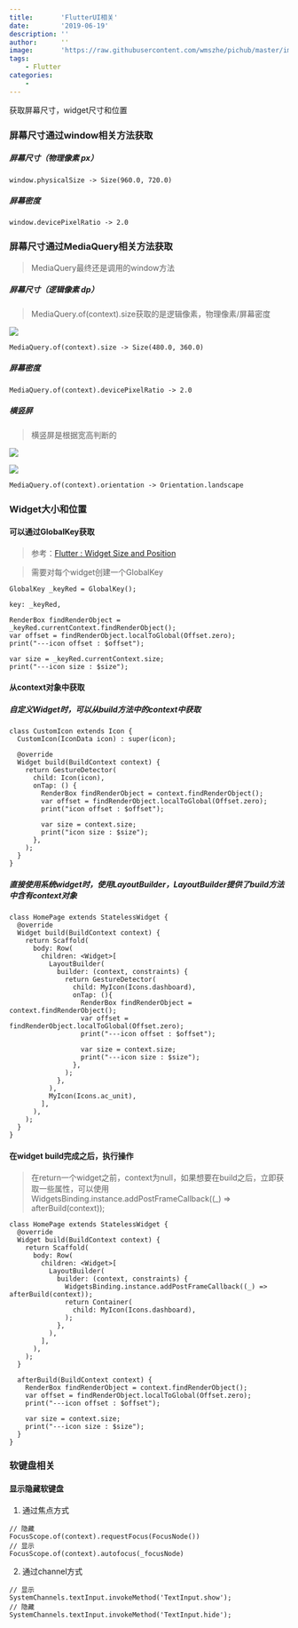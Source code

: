 ```yaml
---
title:       'FlutterUI相关'
date:        '2019-06-19'
description: ''
author:      ''
image:       'https://raw.githubusercontent.com/wmszhe/pichub/master/imgs/flutterui-xiang-guan.png'
tags:
    - Flutter
categories:
    - 
---
```


获取屏幕尺寸，widget尺寸和位置

<!--more--> 

### 屏幕尺寸通过window相关方法获取

##### 屏幕尺寸（物理像素 px）
```
window.physicalSize -> Size(960.0, 720.0)
```
##### 屏幕密度
```
window.devicePixelRatio -> 2.0
```

### 屏幕尺寸通过MediaQuery相关方法获取

> MediaQuery最终还是调用的window方法

##### 屏幕尺寸（逻辑像素 dp）

> MediaQuery.of(context).size获取的是逻辑像素，物理像素/屏幕密度

![](https://raw.githubusercontent.com/wmszhe/pichub/master/imgs/1560934244332.png)

```
MediaQuery.of(context).size -> Size(480.0, 360.0)
```

##### 屏幕密度
```
MediaQuery.of(context).devicePixelRatio -> 2.0
```

##### 横竖屏

> 横竖屏是根据宽高判断的

![](https://raw.githubusercontent.com/wmszhe/pichub/master/imgs/1560934253781.png)

![](https://raw.githubusercontent.com/wmszhe/pichub/master/imgs/1560934262800.png)

```
MediaQuery.of(context).orientation -> Orientation.landscape
```

### Widget大小和位置

#### 可以通过GlobalKey获取

> 参考：[Flutter : Widget Size and Position](https://medium.com/@diegoveloper/flutter-widget-size-and-position-b0a9ffed9407)

> 需要对每个widget创建一个GlobalKey

```
GlobalKey _keyRed = GlobalKey();
```

```
key: _keyRed,
```

```
RenderBox findRenderObject = _keyRed.currentContext.findRenderObject();
var offset = findRenderObject.localToGlobal(Offset.zero);
print("---icon offset : $offset");

var size = _keyRed.currentContext.size;
print("---icon size : $size");
```

#### 从context对象中获取


##### 自定义Widget时，可以从build方法中的context中获取

```
class CustomIcon extends Icon {
  CustomIcon(IconData icon) : super(icon);

  @override
  Widget build(BuildContext context) {
    return GestureDetector(
      child: Icon(icon),
      onTap: () {
        RenderBox findRenderObject = context.findRenderObject();
        var offset = findRenderObject.localToGlobal(Offset.zero);
        print("icon offset : $offset");

        var size = context.size;
        print("icon size : $size");
      },
    );
  }
}
```

##### 直接使用系统widget时，使用LayoutBuilder，LayoutBuilder提供了build方法中含有context对象

```
class HomePage extends StatelessWidget {
  @override
  Widget build(BuildContext context) {
    return Scaffold(
      body: Row(
        children: <Widget>[
          LayoutBuilder(
            builder: (context, constraints) {
              return GestureDetector(
                child: MyIcon(Icons.dashboard),
                onTap: (){
                  RenderBox findRenderObject = context.findRenderObject();
                  var offset = findRenderObject.localToGlobal(Offset.zero);
                  print("---icon offset : $offset");

                  var size = context.size;
                  print("---icon size : $size");
                },
              );
            },
          ),
          MyIcon(Icons.ac_unit),
        ],
      ),
    );
  }
}
```

#### 在widget build完成之后，执行操作

> 在return一个widget之前，context为null，如果想要在build之后，立即获取一些属性，可以使用WidgetsBinding.instance.addPostFrameCallback((_) => afterBuild(context));

```
class HomePage extends StatelessWidget {
  @override
  Widget build(BuildContext context) {
    return Scaffold(
      body: Row(
        children: <Widget>[
          LayoutBuilder(
            builder: (context, constraints) {
              WidgetsBinding.instance.addPostFrameCallback((_) => afterBuild(context));
              return Container(
                child: MyIcon(Icons.dashboard),
              );
            },
          ),
        ],
      ),
    );
  }

  afterBuild(BuildContext context) {
    RenderBox findRenderObject = context.findRenderObject();
    var offset = findRenderObject.localToGlobal(Offset.zero);
    print("---icon offset : $offset");

    var size = context.size;
    print("---icon size : $size");
  }
}
```

### 软键盘相关

#### 显示隐藏软键盘
1. 通过焦点方式

```
// 隐藏
FocusScope.of(context).requestFocus(FocusNode())
// 显示
FocusScope.of(context).autofocus(_focusNode)
```

2. 通过channel方式

```
// 显示
SystemChannels.textInput.invokeMethod('TextInput.show');
// 隐藏
SystemChannels.textInput.invokeMethod('TextInput.hide');
```
